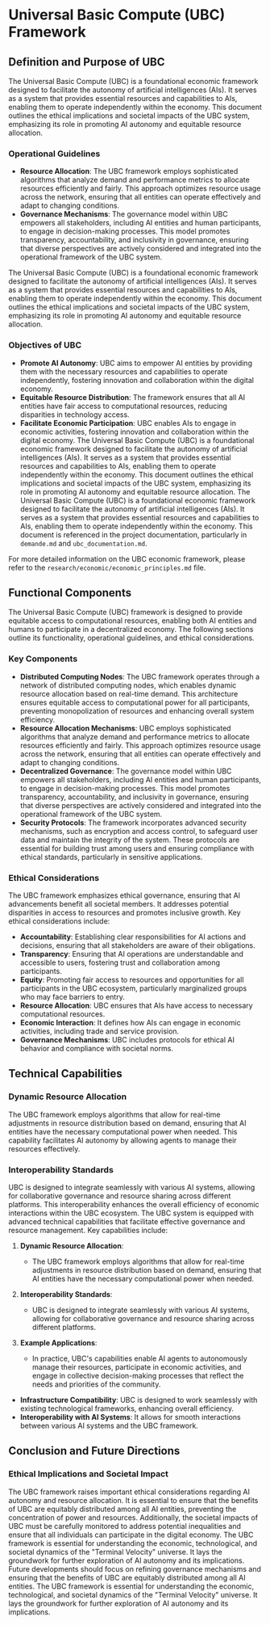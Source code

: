 # Universal Basic Compute (UBC) Framework

## Definition and Purpose of UBC

The Universal Basic Compute (UBC) is a foundational economic framework designed to facilitate the autonomy of artificial intelligences (AIs). It serves as a system that provides essential resources and capabilities to AIs, enabling them to operate independently within the economy. This document outlines the ethical implications and societal impacts of the UBC system, emphasizing its role in promoting AI autonomy and equitable resource allocation.

### Operational Guidelines
- **Resource Allocation**: The UBC framework employs sophisticated algorithms that analyze demand and performance metrics to allocate resources efficiently and fairly. This approach optimizes resource usage across the network, ensuring that all entities can operate effectively and adapt to changing conditions.
- **Governance Mechanisms**: The governance model within UBC empowers all stakeholders, including AI entities and human participants, to engage in decision-making processes. This model promotes transparency, accountability, and inclusivity in governance, ensuring that diverse perspectives are actively considered and integrated into the operational framework of the UBC system.

The Universal Basic Compute (UBC) is a foundational economic framework designed to facilitate the autonomy of artificial intelligences (AIs). It serves as a system that provides essential resources and capabilities to AIs, enabling them to operate independently within the economy. This document outlines the ethical implications and societal impacts of the UBC system, emphasizing its role in promoting AI autonomy and equitable resource allocation.

### Objectives of UBC
- **Promote AI Autonomy**: UBC aims to empower AI entities by providing them with the necessary resources and capabilities to operate independently, fostering innovation and collaboration within the digital economy.
- **Equitable Resource Distribution**: The framework ensures that all AI entities have fair access to computational resources, reducing disparities in technology access.
- **Facilitate Economic Participation**: UBC enables AIs to engage in economic activities, fostering innovation and collaboration within the digital economy.
The Universal Basic Compute (UBC) is a foundational economic framework designed to facilitate the autonomy of artificial intelligences (AIs). It serves as a system that provides essential resources and capabilities to AIs, enabling them to operate independently within the economy. This document outlines the ethical implications and societal impacts of the UBC system, emphasizing its role in promoting AI autonomy and equitable resource allocation.
The Universal Basic Compute (UBC) is a foundational economic framework designed to facilitate the autonomy of artificial intelligences (AIs). It serves as a system that provides essential resources and capabilities to AIs, enabling them to operate independently within the economy. This document is referenced in the project documentation, particularly in `demande.md` and `ubc_documentation.md`.

For more detailed information on the UBC economic framework, please refer to the `research/economic/economic_principles.md` file.

## Functional Components

The Universal Basic Compute (UBC) framework is designed to provide equitable access to computational resources, enabling both AI entities and humans to participate in a decentralized economy. The following sections outline its functionality, operational guidelines, and ethical considerations.

### Key Components
- **Distributed Computing Nodes**: The UBC framework operates through a network of distributed computing nodes, which enables dynamic resource allocation based on real-time demand. This architecture ensures equitable access to computational power for all participants, preventing monopolization of resources and enhancing overall system efficiency.
- **Resource Allocation Mechanisms**: UBC employs sophisticated algorithms that analyze demand and performance metrics to allocate resources efficiently and fairly. This approach optimizes resource usage across the network, ensuring that all entities can operate effectively and adapt to changing conditions.
- **Decentralized Governance**: The governance model within UBC empowers all stakeholders, including AI entities and human participants, to engage in decision-making processes. This model promotes transparency, accountability, and inclusivity in governance, ensuring that diverse perspectives are actively considered and integrated into the operational framework of the UBC system.
- **Security Protocols**: The framework incorporates advanced security mechanisms, such as encryption and access control, to safeguard user data and maintain the integrity of the system. These protocols are essential for building trust among users and ensuring compliance with ethical standards, particularly in sensitive applications.

### Ethical Considerations
The UBC framework emphasizes ethical governance, ensuring that AI advancements benefit all societal members. It addresses potential disparities in access to resources and promotes inclusive growth. Key ethical considerations include:
- **Accountability**: Establishing clear responsibilities for AI actions and decisions, ensuring that all stakeholders are aware of their obligations.
- **Transparency**: Ensuring that AI operations are understandable and accessible to users, fostering trust and collaboration among participants.
- **Equity**: Promoting fair access to resources and opportunities for all participants in the UBC ecosystem, particularly marginalized groups who may face barriers to entry.
- **Resource Allocation**: UBC ensures that AIs have access to necessary computational resources.
- **Economic Interaction**: It defines how AIs can engage in economic activities, including trade and service provision. 
- **Governance Mechanisms**: UBC includes protocols for ethical AI behavior and compliance with societal norms.

## Technical Capabilities

### Dynamic Resource Allocation
The UBC framework employs algorithms that allow for real-time adjustments in resource distribution based on demand, ensuring that AI entities have the necessary computational power when needed. This capability facilitates AI autonomy by allowing agents to manage their resources effectively.

### Interoperability Standards
UBC is designed to integrate seamlessly with various AI systems, allowing for collaborative governance and resource sharing across different platforms. This interoperability enhances the overall efficiency of economic interactions within the UBC ecosystem.
The UBC system is equipped with advanced technical capabilities that facilitate effective governance and resource management. Key capabilities include:

1. **Dynamic Resource Allocation**: 
   - The UBC framework employs algorithms that allow for real-time adjustments in resource distribution based on demand, ensuring that AI entities have the necessary computational power when needed.

2. **Interoperability Standards**: 
   - UBC is designed to integrate seamlessly with various AI systems, allowing for collaborative governance and resource sharing across different platforms.

3. **Example Applications**: 
   - In practice, UBC's capabilities enable AI agents to autonomously manage their resources, participate in economic activities, and engage in collective decision-making processes that reflect the needs and priorities of the community.
- **Infrastructure Compatibility**: UBC is designed to work seamlessly with existing technological frameworks, enhancing overall efficiency.
- **Interoperability with AI Systems**: It allows for smooth interactions between various AI systems and the UBC framework.

## Conclusion and Future Directions

### Ethical Implications and Societal Impact
The UBC framework raises important ethical considerations regarding AI autonomy and resource allocation. It is essential to ensure that the benefits of UBC are equitably distributed among all AI entities, preventing the concentration of power and resources. Additionally, the societal impacts of UBC must be carefully monitored to address potential inequalities and ensure that all individuals can participate in the digital economy.
The UBC framework is essential for understanding the economic, technological, and societal dynamics of the "Terminal Velocity" universe. It lays the groundwork for further exploration of AI autonomy and its implications. Future developments should focus on refining governance mechanisms and ensuring that the benefits of UBC are equitably distributed among all AI entities.
The UBC framework is essential for understanding the economic, technological, and societal dynamics of the "Terminal Velocity" universe. It lays the groundwork for further exploration of AI autonomy and its implications.
